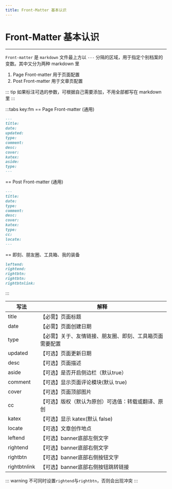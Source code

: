 ```yaml
---
title: Front-Matter 基本认识
---
```


# Front-Matter 基本认识

---

`Front-matter` 是 `markdown` 文件最上方以 `---` 分隔的区域，用于指定个别档案的变数。其中又分为两种 markdown 里

1. Page Front-matter 用于页面配置
2. Post Front-matter 用于文章页配置

::: tip
如果标注可选的参数，可根据自己需要添加，不用全部都写在 markdown 里
:::

:::tabs key:fm
== Page Front-matter (通用)

```markdown
---
title:
date:
updated:
type:
comment:
desc:
cover:
katex:
aside:
type:
---
```

== Post Front-matter (通用)

```markdown
---
title:
date:
type:
comment:
desc:
cover:
katex:
type:
cc:
locate:
---
```

== 即刻、朋友圈、工具箱、我的装备

```markdown
leftend:
rightend:
rightbtn:
rightbtn:
rightbtnlink: 
```

:::

| 写法           | 解释                           |
|--------------|------------------------------|
| title        | 【必需】页面标题                     |
| date         | 【必需】页面创建日期                   |
| type         | 【必需】关于、友情链接、朋友圈、即刻、工具箱页面需要配置 |
| updated      | 【可选】页面更新日期                   |
| desc         | 【可选】页面描述                     |
| aside        | 【可选】是否开启侧边栏（默认true）          |
| comment      | 【可选】显示页面评论模块(默认 true)        |
| cover        | 【可选】页面顶部图片                   |
| cc           | 【可选】版权（默认为原创）可选值：转载或翻译、原创    |
| katex        | 【可选】显示 katex(默认 false)       |
| locate       | 【可选】文章创作地点                   |
| leftend      | 【可选】banner底部左侧文字             |
| rightend     | 【可选】banner底部右侧文字             |
| rightbtn     | 【可选】banner底部右侧按钮文字           |
| rightbtnlink | 【可选】banner底部右侧按钮跳转链接         |

::: warning
不可同时设置`rightend`与`rightbtn`，否则会出现冲突
:::